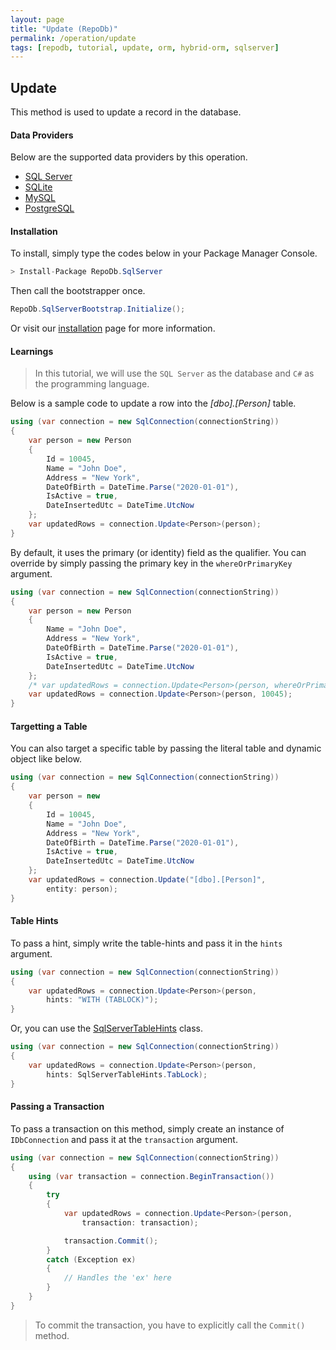```yaml
---
layout: page
title: "Update (RepoDb)"
permalink: /operation/update
tags: [repodb, tutorial, update, orm, hybrid-orm, sqlserver]
---
```


## Update

This method is used to update a record in the database.

#### Data Providers

Below are the supported data providers by this operation.

- [SQL Server](https://www.nuget.org/packages/RepoDb.SqlServer)
- [SQLite](https://www.nuget.org/packages/RepoDb.SqLite)
- [MySQL](https://www.nuget.org/packages/RepoDb.MySql)
- [PostgreSQL](https://www.nuget.org/packages/RepoDb.PostgreSql)

#### Installation

To install, simply type the codes below in your Package Manager Console.

```csharp
> Install-Package RepoDb.SqlServer
```

Then call the bootstrapper once.

```csharp
RepoDb.SqlServerBootstrap.Initialize();
```

Or visit our [installation](/tutorials/installation) page for more information.

#### Learnings

> In this tutorial, we will use the `SQL Server` as the database and `C#` as the programming language.

Below is a sample code to update a row into the *[dbo].[Person]* table.

```csharp
using (var connection = new SqlConnection(connectionString))
{
	var person = new Person
	{
		Id = 10045,
		Name = "John Doe",
		Address = "New York",
		DateOfBirth = DateTime.Parse("2020-01-01"),
		IsActive = true,
		DateInsertedUtc = DateTime.UtcNow
	};
	var updatedRows = connection.Update<Person>(person);
}
```

By default, it uses the primary (or identity) field as the qualifier. You can override by simply passing the primary key in the `whereOrPrimaryKey` argument.

```csharp
using (var connection = new SqlConnection(connectionString))
{
	var person = new Person
	{
		Name = "John Doe",
		Address = "New York",
		DateOfBirth = DateTime.Parse("2020-01-01"),
		IsActive = true,
		DateInsertedUtc = DateTime.UtcNow
	};
	/* var updatedRows = connection.Update<Person>(person, whereOrPrimaryKey: 10045); // Same as below */
	var updatedRows = connection.Update<Person>(person, 10045);
}
```

#### Targetting a Table

You can also target a specific table by passing the literal table and dynamic object like below.

```csharp
using (var connection = new SqlConnection(connectionString))
{
	var person = new
	{
		Id = 10045,
		Name = "John Doe",
		Address = "New York",
		DateOfBirth = DateTime.Parse("2020-01-01"),
		IsActive = true,
		DateInsertedUtc = DateTime.UtcNow
	};
	var updatedRows = connection.Update("[dbo].[Person]",
		entity: person);
}
```

#### Table Hints

To pass a hint, simply write the table-hints and pass it in the `hints` argument.

```csharp
using (var connection = new SqlConnection(connectionString))
{
	var updatedRows = connection.Update<Person>(person,
		hints: "WITH (TABLOCK)");
}
```

Or, you can use the [SqlServerTableHints](/class/SqlServerTableHints) class.

```csharp
using (var connection = new SqlConnection(connectionString))
{
	var updatedRows = connection.Update<Person>(person,
		hints: SqlServerTableHints.TabLock);
}
```

#### Passing a Transaction

To pass a transaction on this method, simply create an instance of `IDbConnection` and pass it at the `transaction` argument.

```csharp
using (var connection = new SqlConnection(connectionString))
{
	using (var transaction = connection.BeginTransaction())
	{
		try
		{
			var updatedRows = connection.Update<Person>(person,
				transaction: transaction);

			transaction.Commit();
		}
		catch (Exception ex)
		{
			// Handles the 'ex' here
		}
	}
}
```

> To commit the transaction, you have to explicitly call the `Commit()` method.


